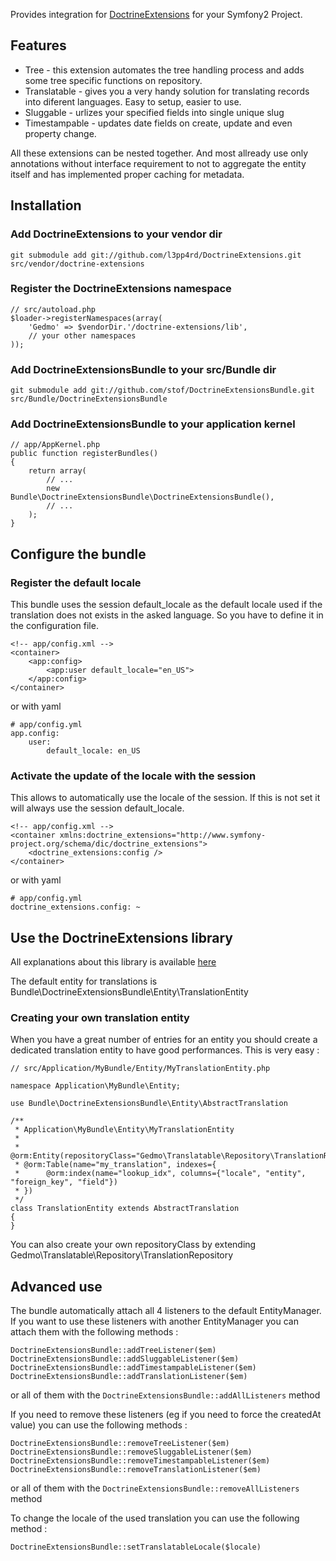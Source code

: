 Provides integration for [DoctrineExtensions](http://github.com/l3pp4rd/DoctrineExtensions) for your Symfony2 Project.

## Features

- Tree - this extension automates the tree handling process and adds some tree specific functions on repository.
- Translatable - gives you a very handy solution for translating records into diferent languages. Easy to setup, easier to use.
- Sluggable - urlizes your specified fields into single unique slug
- Timestampable - updates date fields on create, update and even property change.

All these extensions can be nested together. And most allready use only annotations without interface requirement
to not to aggregate the entity itself and has implemented proper caching for metadata.

## Installation

### Add DoctrineExtensions to your vendor dir

    git submodule add git://github.com/l3pp4rd/DoctrineExtensions.git src/vendor/doctrine-extensions

### Register the DoctrineExtensions namespace

    // src/autoload.php
    $loader->registerNamespaces(array(
        'Gedmo' => $vendorDir.'/doctrine-extensions/lib',
        // your other namespaces
    ));

### Add DoctrineExtensionsBundle to your src/Bundle dir

    git submodule add git://github.com/stof/DoctrineExtensionsBundle.git src/Bundle/DoctrineExtensionsBundle

### Add DoctrineExtensionsBundle to your application kernel

    // app/AppKernel.php
    public function registerBundles()
    {
        return array(
            // ...
            new Bundle\DoctrineExtensionsBundle\DoctrineExtensionsBundle(),
            // ...
        );
    }

## Configure the bundle

### Register the default locale

This bundle uses the session default_locale as the default locale used if the translation 
does not exists in the asked language. So you have to define it in the configuration file.

    <!-- app/config.xml -->
    <container>
        <app:config>
            <app:user default_locale="en_US">
        </app:config>
    </container>

or with yaml

    # app/config.yml
    app.config:
        user:
            default_locale: en_US

### Activate the update of the locale with the session

This allows to automatically use the locale of the session.
If this is not set it will always use the session default_locale.

    <!-- app/config.xml -->
    <container xmlns:doctrine_extensions="http://www.symfony-project.org/schema/dic/doctrine_extensions">
        <doctrine_extensions:config />
    </container>

or with yaml

    # app/config.yml
    doctrine_extensions.config: ~

## Use the DoctrineExtensions library

All explanations about this library is available [here](http://gediminasm.org "Tutorials for extensions")

The default entity for translations is Bundle\DoctrineExtensionsBundle\Entity\TranslationEntity

### Creating your own translation entity

When you have a great number of entries for an entity you should create a
dedicated translation entity to have good performances. This is very easy :

    // src/Application/MyBundle/Entity/MyTranslationEntity.php

    namespace Application\MyBundle\Entity;

    use Bundle\DoctrineExtensionsBundle\Entity\AbstractTranslation

    /**
     * Application\MyBundle\Entity\MyTranslationEntity
     *
     * @orm:Entity(repositoryClass="Gedmo\Translatable\Repository\TranslationRepository")
     * @orm:Table(name="my_translation", indexes={
     *      @orm:index(name="lookup_idx", columns={"locale", "entity", "foreign_key", "field"})
     * })
     */
    class TranslationEntity extends AbstractTranslation
    {
    }

You can also create your own repositoryClass by extending
Gedmo\Translatable\Repository\TranslationRepository

## Advanced use

The bundle automatically attach all 4 listeners to the default EntityManager. If
you want to use these listeners with another EntityManager you can attach them
with the following methods :

    DoctrineExtensionsBundle::addTreeListener($em)
    DoctrineExtensionsBundle::addSluggableListener($em)
    DoctrineExtensionsBundle::addTimestampableListener($em)
    DoctrineExtensionsBundle::addTranslationListener($em)

or all of them with the `DoctrineExtensionsBundle::addAllListeners` method

If you need to remove these listeners (eg if you need to force the createdAt
value) you can use the following methods :

    DoctrineExtensionsBundle::removeTreeListener($em)
    DoctrineExtensionsBundle::removeSluggableListener($em)
    DoctrineExtensionsBundle::removeTimestampableListener($em)
    DoctrineExtensionsBundle::removeTranslationListener($em)

or all of them with the `DoctrineExtensionsBundle::removeAllListeners` method

To change the locale of the used translation you can use the following method :

    DoctrineExtensionsBundle::setTranslatableLocale($locale)
